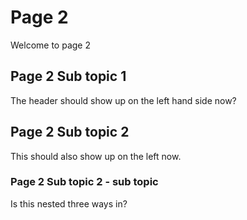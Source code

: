 # Page 2
Welcome to page 2 

## Page 2 Sub topic 1 
The header should show up on the left hand side now? 

## Page 2 Sub topic 2 
This should also show up on the left now.

### Page 2 Sub topic 2 - sub topic
Is this nested three ways in? 
